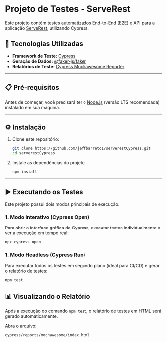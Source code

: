 # Projeto de Testes - ServeRest

Este projeto contém testes automatizados End-to-End (E2E) e API para a aplicação [ServeRest](https://front.serverest.dev/), utilizando Cypress.

## 🚀 Tecnologias Utilizadas

* **Framework de Teste:** [Cypress](https://www.cypress.io/)
* **Geração de Dados:** [@faker-js/faker](https://fakerjs.dev/)
* **Relatórios de Teste:** [Cypress Mochawesome Reporter](https://github.com/LironEr/cypress-mochawesome-reporter)

---

## 📋 Pré-requisitos

Antes de começar, você precisará ter o [Node.js](https://nodejs.org/en/) (versão LTS recomendada) instalado em sua máquina.

---

## ⚙️ Instalação

1.  Clone este repositório:
    ```bash
    git clone https://github.com/jeffbarreto1/serverestCypress.git
    cd serverestCypress
    ```

2.  Instale as dependências do projeto:
    ```bash
    npm install
    ```

---

## ▶️ Executando os Testes

Este projeto possui dois modos principais de execução.

### 1. Modo Interativo (Cypress Open)

Para abrir a interface gráfica do Cypress, executar testes individualmente e ver a execução em tempo real:

```bash
npx cypress open
```

### 1. Modo Headless (Cypress Run)

Para executar todos os testes em segundo plano (ideal para CI/CD) e gerar o relatório de testes:

```bash
npm test
```

## 📊 Visualizando o Relatório

Após a execução do comando ```npm test```, o relatório de testes em HTML será gerado automaticamente.

Abra o arquivo:

```bash
cypress/reports/mochawesome/index.html
```
